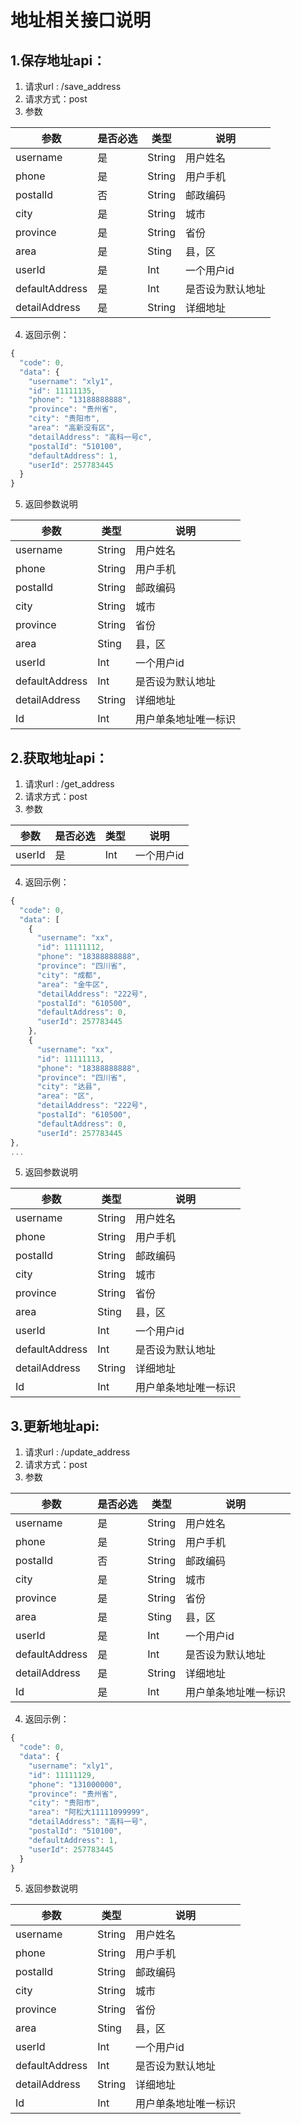 # 地址相关接口说明


## 1.保存地址api：

 1. 请求url : /save_address
 2. 请求方式：post
 3.  参数
 
|参数  |	是否必选  |	类型	 |说明|
|--|--|--|--|
|username	|是|	String|	用户姓名
|phone|	是	|String	|用户手机
|postalId	|否	|String	|邮政编码
|city	|是	|String|	城市
|province	|是	|String|	省份
|area	|是	|Sting	|县，区
|userId	|是|	Int|	一个用户id
|defaultAddress|	是	|Int|	是否设为默认地址
|detailAddress	|是|	String|	详细地址
 4. 返回示例：
```javascript
{
  "code": 0,
  "data": {
    "username": "xly1",
    "id": 11111135,
    "phone": "13188888888",
    "province": "贵州省",
    "city": "贵阳市",
    "area": "高新没有区",
    "detailAddress": "高科一号c",
    "postalId": "510100",
    "defaultAddress": 1,
    "userId": 257783445
  }
}
```
 5. 返回参数说明

|参数   |	类型	 |说明|
|--|--|--|
|username	|	String|	用户姓名
|phone	|String	|用户手机
|postalId	|String	|邮政编码
|city	|String|	城市
|province		|String|	省份
|area	|Sting	|县，区
|userId|	Int|	一个用户id
|defaultAddress	|Int|	是否设为默认地址
|detailAddress|	String|	详细地址
|Id|	Int	|用户单条地址唯一标识
## 2.获取地址api：

 1. 请求url : /get_address
 2. 请求方式：post
 3.  参数
 
|参数  |	是否必选  |	类型	 |说明|
|--|--|--|--|
|userId|	是	|Int|	一个用户id
 4.  返回示例：

```javascript
{
  "code": 0,
  "data": [
    {
      "username": "xx",
      "id": 11111112,
      "phone": "18388888888",
      "province": "四川省",
      "city": "成都",
      "area": "金牛区",
      "detailAddress": "222号",
      "postalId": "610500",
      "defaultAddress": 0,
      "userId": 257783445
    },
    {
      "username": "xx",
      "id": 11111113,
      "phone": "18388888888",
      "province": "四川省",
      "city": "达县",
      "area": "区",
      "detailAddress": "222号",
      "postalId": "610500",
      "defaultAddress": 0,
      "userId": 257783445
},
...
```

 5. 返回参数说明

|参数   |	类型	 |说明|
| --    |--      |--|
|username	|	String|	用户姓名
|phone	|String	|用户手机
|postalId	|String	|邮政编码
|city	|String|	城市
|province		|String|	省份
|area	|Sting	|县，区
|userId|	Int|	一个用户id
|defaultAddress	|Int|	是否设为默认地址
|detailAddress|	String|	详细地址
|Id|	Int	|用户单条地址唯一标识

## 3.更新地址api:

 1. 请求url : /update_address
 2. 请求方式：post
 3. 参数

|参数  |	是否必选  |	类型	 |说明|
|--|--|--|--|
|username	|是|	String|	用户姓名
|phone|	是	|String	|用户手机
|postalId	|否	|String	|邮政编码
|city	|是	|String|	城市
|province	|是	|String|	省份
|area	|是	|Sting	|县，区
|userId	|是|	Int|	一个用户id
|defaultAddress|	是	|Int|	是否设为默认地址
|detailAddress	|是|	String|	详细地址
|Id	|是	|Int|	用户单条地址唯一标识
 4. 返回示例：

```javascript
{
  "code": 0,
  "data": {
    "username": "xly1",
    "id": 11111129,
    "phone": "131000000",
    "province": "贵州省",
    "city": "贵阳市",
    "area": "阿松大11111099999",
    "detailAddress": "高科一号",
    "postalId": "510100",
    "defaultAddress": 1,
    "userId": 257783445
  }
}
```

5. 返回参数说明

|参数   |	类型	 |说明|
|--|--|--|
|username	|	String|	用户姓名
|phone	|String	|用户手机
|postalId	|String	|邮政编码
|city	|String|	城市
|province		|String|	省份
|area	|Sting	|县，区
|userId|	Int|	一个用户id
|defaultAddress	|Int|	是否设为默认地址
|detailAddress|	String|	详细地址
|Id|	Int	|用户单条地址唯一标识
